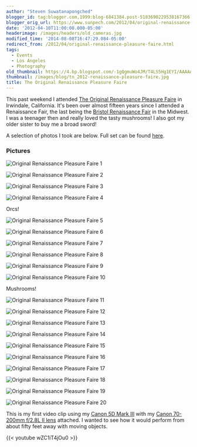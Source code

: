 ```yaml
---
author: "Steven Suwatanapongched"
blogger_id: tag:blogger.com,1999:blog-6841384.post-5183690229538167366
blogger_orig_url: https://www.sunpech.com/2012/04/original-renaissance-pleasure-faire.html
date: '2012-04-10T11:00:00.000-05:00'
headerimage: /images/headers/old_cameras.jpg
modified_time: '2014-08-08T16:47:29.084-05:00'
redirect_from: /2012/04/original-renaissance-pleasure-faire.html
tags:
  - Events
  - Los Angeles
  - Photography
old_thumbnail: https://4.bp.blogspot.com/-1gQgmuWo4JM/T4LS5Hg1EYI/AAAAAAABCYY/mfy1mqqBGs0/s800/2012-04-08+at+11-52-05.jpg
thumbnail: /images/blog/tn_2012-renaissance-pleasure-faire.jpg
title: The Original Renaissance Pleasure Faire
---
```


This past weekend I attended [The Original Renaissance Pleasure Faire](https://www.renfair.com/socal/index.asp) in Irwindale, California. It's been over almost fifteen years since I attended a Renaissance Fair, the last being the [Bristol Renaissance Fair](https://www.renfair.com/bristol) in the Midwest. I was a teenager then and really loved the tasty mushrooms! I also got my older sister to buy me a broad sword!

A selection of photos I took are below. Full set can be found [here](https://photos.app.goo.gl/VrqmxLMLJNE6XngMA).

### Pictures

![Original Renaissance Pleasure Faire 1](/images/blog/2012-04-08-at-11-52-05.jpg)

![Original Renaissance Pleasure Faire 2](/images/blog/2012-04-08-at-11-53-34.jpg)

![Original Renaissance Pleasure Faire 3](/images/blog/2012-04-08-at-12-06-31.jpg)

![Original Renaissance Pleasure Faire 4](/images/blog/2012-04-08-at-12-07-20.jpg)

Orcs!

![Original Renaissance Pleasure Faire 5](/images/blog/2012-04-08-at-12-15-00.jpg)

![Original Renaissance Pleasure Faire 6](/images/blog/2012-04-08-at-12-29-36.jpg)

![Original Renaissance Pleasure Faire 7](/images/blog/2012-04-08-at-12-38-49.jpg)

![Original Renaissance Pleasure Faire 8](/images/blog/2012-04-08-at-12-46-54.jpg)

![Original Renaissance Pleasure Faire 9](/images/blog/2012-04-08-at-12-47-08.jpg)

![Original Renaissance Pleasure Faire 10](/images/blog/2012-04-08-at-13-31-15.jpg)

Mushrooms!

![Original Renaissance Pleasure Faire 11](/images/blog/2012-04-08-at-13-33-05.jpg)

![Original Renaissance Pleasure Faire 12](/images/blog/2012-04-08-at-13-45-44.jpg)

![Original Renaissance Pleasure Faire 13](/images/blog/2012-04-08-at-13-47-27.jpg)

![Original Renaissance Pleasure Faire 14](/images/blog/2012-04-08-at-13-49-33.jpg)

![Original Renaissance Pleasure Faire 15](/images/blog/2012-04-08-at-14-09-43.jpg)

![Original Renaissance Pleasure Faire 16](/images/blog/2012-04-08-at-14-11-06.jpg)

![Original Renaissance Pleasure Faire 17](/images/blog/2012-04-08-at-14-11-51.jpg)

![Original Renaissance Pleasure Faire 18](/images/blog/2012-04-08-at-14-19-18.jpg)

![Original Renaissance Pleasure Faire 19](/images/blog/2012-04-08-at-14-19-54.jpg)

![Original Renaissance Pleasure Faire 20](/images/blog/2012-04-08-at-14-35-17.jpg)

This is my first video clip using my [Canon 5D Mark III](https://www.amazon.com/gp/product/B007FGYZFI/ref=as_li_ss_tl?ie=UTF8&amp;tag=sunpech-20&amp;linkCode=as2&amp;camp=1789&amp;creative=390957&amp;creativeASIN=B007FGYZFI) with my [Canon 70-200mm f/2.8L II lens](https://www.amazon.com/gp/product/B0033PRWSW/ref=as_li_ss_tl?ie=UTF8&amp;tag=sunpech-20&amp;linkCode=as2&amp;camp=1789&amp;creative=390957&amp;creativeASIN=B0033PRWSW) attached. I wanted to see how it would perform from about fifty feet away with moving objects.

{{< youtube wZC1iT4jOu0 >}}